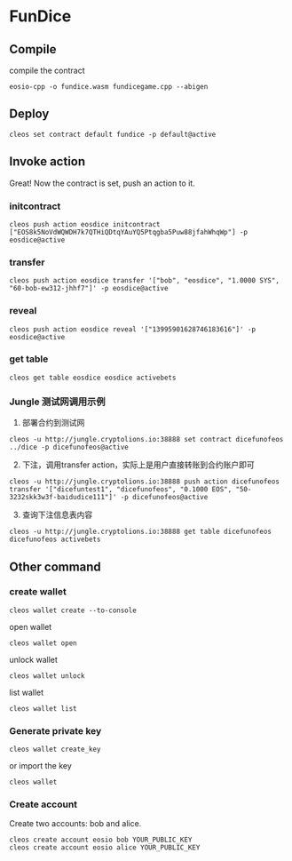 # FunDice

## Compile
compile the contract

```shell
eosio-cpp -o fundice.wasm fundicegame.cpp --abigen
```

## Deploy

```shell
cleos set contract default fundice -p default@active
```

## Invoke action
Great! Now the contract is set, push an action to it.

### initcontract
```
cleos push action eosdice initcontract ["EOS8k5NoVdWQWDH7k7QTHiQDtqYAuYQ5Ptqgba5Puw88jfahWhqWp"] -p eosdice@active
```

### transfer
```
cleos push action eosdice transfer '["bob", "eosdice", "1.0000 SYS", "60-bob-ew312-jhhf7"]' -p eosdice@active
```

### reveal
```
cleos push action eosdice reveal '["13995901628746183616"]' -p eosdice@active
```

### get table
```
cleos get table eosdice eosdice activebets
```

### Jungle 测试网调用示例

1. 部署合约到测试网
```
cleos -u http://jungle.cryptolions.io:38888 set contract dicefunofeos ../dice -p dicefunofeos@active
```
2. 下注，调用transfer action，实际上是用户直接转账到合约账户即可
```
cleos -u http://jungle.cryptolions.io:38888 push action dicefunofeos transfer '["dicefuntest1", "dicefunofeos", "0.1000 EOS", "50-3232skk3w3f-baidudice111"]' -p dicefunofeos@active
```
3. 查询下注信息表内容
```
cleos -u http://jungle.cryptolions.io:38888 get table dicefunofeos dicefunofeos activebets
```

## Other command

### create wallet
```
cleos wallet create --to-console
```

open wallet
```
cleos wallet open
```

unlock wallet
```
cleos wallet unlock
```

list wallet
```
cleos wallet list
```

### Generate private key

```
cleos wallet create_key
```
or import the key
```
cleos wallet 
```

### Create account
Create two accounts: bob and alice.
```
cleos create account eosio bob YOUR_PUBLIC_KEY
cleos create account eosio alice YOUR_PUBLIC_KEY
```


